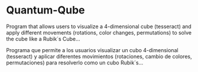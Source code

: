 # Quantum-Qube
Program that allows users to visualize a 4-dimensional cube (tesseract) and apply different movements (rotations, color changes, permutations) to solve the cube like a Rubik´s Cube...

Programa que permite a los usuarios visualizar un cubo 4-dimensional (tesseract) y aplicar diferentes movimientos (rotaciones, cambio de colores, permutaciones) para resolverlo como un cubo Rubik´s...
